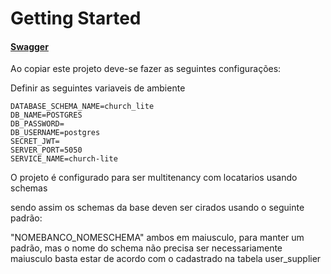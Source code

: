 # Getting Started

#### [Swagger](http://localhost:8081/basebackend/swagger-ui/index.html)

Ao copiar este projeto deve-se fazer as seguintes configurações:

Definir as seguintes variaveis de ambiente

    DATABASE_SCHEMA_NAME=church_lite
    DB_NAME=POSTGRES
    DB_PASSWORD=
    DB_USERNAME=postgres
    SECRET_JWT=
    SERVER_PORT=5050
    SERVICE_NAME=church-lite

O projeto é configurado para ser multitenancy com locatarios usando schemas

sendo assim os schemas da base deven ser cirados usando o seguinte padrão:

"NOMEBANCO_NOMESCHEMA" ambos em maiusculo, para manter um padrão, mas o nome do schema não precisa ser necessariamente maiusculo
basta estar de acordo com o cadastrado na tabela user_supplier
